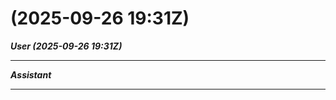 <!-- Generated by SpecStory -->

<!-- vscode Session 57ee23eb-df37-4fbd-8859-d309c382968f (2025-09-26 19:31Z) -->

#  (2025-09-26 19:31Z)

_**User (2025-09-26 19:31Z)**_



---

_**Assistant**_



---

